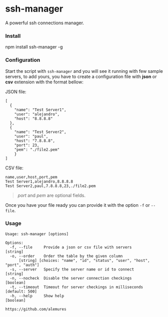 ssh-manager
===

A powerful ssh connections manager.

### Install
npm install ssh-manager -g

### Configuration
Start the script with `ssh-manager` and you will see it running with few sample servers, to add yours,
you have to create a configuration file with **json** or **csv** extension with the format bellow:

JSON file:
```
[
  {
    "name": "Test Server1",
    "user": "alejandro",
    "host": "8.8.8.8"
  },
  {
    "name": "Test Server2",
    "user": "paul",
    "host": "7.8.8.8",
    "port": 23,
    "pem": "./file2.pem"
    }
]
```

CSV file:
```
name,user,host,port,pem
Test Server1,alejandro,8.8.8.8
Test Server2,paul,7.8.8.8,23,./file2.pem
```
> *port* and *pem* are optional fields.

Once you have your file ready you can provide it with the option `-f` or `--file`.

### Usage
```
Usage: ssh-manager [options]

Options:
  -f, --file     Provide a json or csv file with servers                [string]
  -o, --order    Order the table by the given column
      [string] [choices: "name", "id", "status", "user", "host", "port", "auth"]
  -s, --server   Specify the server name or id to connect               [string]
  -n, --nocheck  Disable the server connection checkings               [boolean]
  -t, --timeout  Timeout for server checkings in milliseconds     [default: 500]
  -h, --help     Show help                                             [boolean]

https://github.com/alemures
```